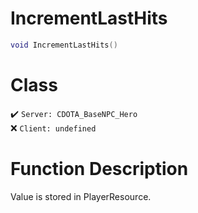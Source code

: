 # IncrementLastHits
```lua
void IncrementLastHits()
```
# Class
✔️ `Server: CDOTA_BaseNPC_Hero`  
❌ `Client: undefined`  

# Function Description
Value is stored in PlayerResource.
